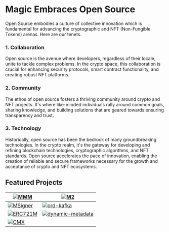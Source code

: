 # Magic Embraces Open Source

Open Source embodies a culture of collective innovation which is fundamental for advancing the cryptographic and NFT (Non-Fungible Tokens) arenas. Here are our tenets.

### 1. Collaboration

Open source is the avenue where developers, regardless of their locale, unite to tackle complex problems. In the crypto space, this collaboration is crucial for enhancing security protocols, smart contract functionality, and creating robust NFT platforms.

### 2. Community
The ethos of open source fosters a thriving community around crypto and NFT projects. It's where like-minded individuals rally around common goals, sharing knowledge, and building solutions that are geared towards ensuring transparency and trust.

### 3. Technology
Historically, open source has been the bedrock of many groundbreaking technologies. In the crypto realm, it's the gateway for developing and refining blockchain technologies, cryptographic algorithms, and NFT standards. Open source accelerates the pace of innovation, enabling the creation of reliable and secure frameworks necessary for the growth and acceptance of crypto and NFT ecosystems.


## Featured Projects

<div align="center">

| [![MMM](https://github-readme-stats.vercel.app/api/pin/?username=magicoss&theme=dracula&hide_border=true&show_icons=true&repo=mmm)](https://github.com/magicoss/mmm)             | [![M2](https://github-readme-stats.vercel.app/api/pin/?username=magicoss&theme=dracula&hide_border=true&show_icons=true&repo=m2)](https://github.com/magicoss/m2)                                           |
| -------------------------------------------------------------------------------------------------------------------------------------------------------------------------------- | ----------------------------------------------------------------------------------------------------------------------------------------------------------------------------------------------------------- |
| [![MSigner](https://github-readme-stats.vercel.app/api/pin/?username=magicoss&theme=dracula&hide_border=true&show_icons=true&repo=msigner)](https://github.com/magicoss/msigner) | [![ord-kafka](https://github-readme-stats.vercel.app/api/pin/?username=magicoss&theme=dracula&hide_border=true&show_icons=true&repo=ord-kafka)](https://github.com/magicoss/ord-kafka)                      |
| [![ERC721M](https://github-readme-stats.vercel.app/api/pin/?username=magicoss&theme=dracula&hide_border=true&show_icons=true&repo=erc721m)](https://github.com/magicoss/erc721m) | [![dynamic-metadata](https://github-readme-stats.vercel.app/api/pin/?username=magicoss&theme=dracula&hide_border=true&show_icons=true&repo=dynamic_metadata)](https://github.com/magicoss/dynamic_metadata) |
| [![CMX](https://github-readme-stats.vercel.app/api/pin/?username=magicoss&theme=dracula&hide_border=true&show_icons=true&repo=cmx)](https://github.com/magicoss/cmx) | |
